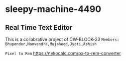 # sleepy-machine-4490
## Real Time Text Editor
This is a collabrative project of CW-BLOCK-23
```Members: Bhupender,Manvendra,Mujaheed,Jyoti,Ashish```

```Pixel to Rem``` https://nekocalc.com/px-to-rem-converter
